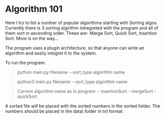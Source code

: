 # Algorithm 101
Here I try to list a number of popular algorithms starting with Sorting algos. Currently there is 3 sorting algirithm intregreted with the program and all of them sort in ascending order. These are- Merge Sort, Quick Sort, Insertion Sort. More is on the way... 

The program uses a plugin architecture, so that anyone can write an algorithm and easily integret it to the system.

To run the program:
>python main.py filename --sort_type algorithm name

>python3 main.py filename --sort_type algorithm name

>Current algorithm name as in program:
    - insertionSort
    - mergeSort
    - quickSort

A sorted file will be placed with the sorted numbers in the sorted folder. The numbers should be placed  in the data\ folder in txt format